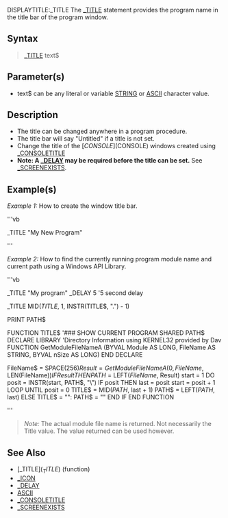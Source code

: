 DISPLAYTITLE:_TITLE
The [_TITLE](_TITLE) statement provides the program name in the title bar of the program window.


## Syntax

>  [_TITLE](_TITLE) text$


## Parameter(s)

* text$ can be any literal or variable [STRING](STRING) or [ASCII](ASCII) character value.


## Description

* The title can be changed anywhere in a program procedure.
* The title bar will say "Untitled" if a title is not set.
* Change the title of the [$CONSOLE]($CONSOLE) windows created using [_CONSOLETITLE](_CONSOLETITLE)
* **Note: A [_DELAY](_DELAY) may be required before the title can be set.** See [_SCREENEXISTS](_SCREENEXISTS).


## Example(s)

*Example 1:* How to create the window title bar.

'''vb

_TITLE "My New Program" 

'''


*Example 2:* How to find the currently running program module name and current path using a Windows API Library.

'''vb

_TITLE "My program"
_DELAY 5             '5 second delay

_TITLE MID$(TITLE$, 1, INSTR(TITLE$, ".") - 1)

PRINT PATH$


FUNCTION TITLE$ '###  SHOW CURRENT PROGRAM
SHARED PATH$
DECLARE LIBRARY 'Directory Information using KERNEL32 provided by Dav
  FUNCTION GetModuleFileNameA (BYVAL Module AS LONG, FileName AS STRING, BYVAL nSize AS LONG)
END DECLARE

FileName$ = SPACE$(256)
Result = GetModuleFileNameA(0, FileName$, LEN(FileName$))
IF Result THEN
  PATH$ = LEFT$(FileName$, Result)
  start = 1
  DO
    posit = INSTR(start, PATH$, "\")
    IF posit THEN last = posit
    start = posit + 1
  LOOP UNTIL posit = 0
  TITLE$ = MID$(PATH$, last + 1)
  PATH$ = LEFT$(PATH$, last)
ELSE TITLE$ = "": PATH$ = ""
END IF
END FUNCTION 

'''
>  *Note:* The actual module file name is returned. Not necessarily the Title value. The value returned can be used however.


## See Also

* [_TITLE$](_TITLE$) (function)
* [_ICON](_ICON)
* [_DELAY](_DELAY)
* [ASCII](ASCII)
* [_CONSOLETITLE](_CONSOLETITLE)
* [_SCREENEXISTS](_SCREENEXISTS)




